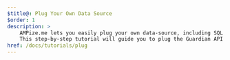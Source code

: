 ```yaml
---
$title@: Plug Your Own Data Source
$order: 1
description: >
    AMPize.me lets you easily plug your own data-source, including SQL Databases, websites, and Rest APIs.  
    This step-by-step tutorial will guide you to plug the Guardian API (http://open-platform.theguardian.com/explore/) as a news data-source.  
href: /docs/tutorials/plug
---
```

<amp-youtube data-videoid="oJeTZGmlpMc" layout="responsive" width="480" height="270"></amp-youtube>
